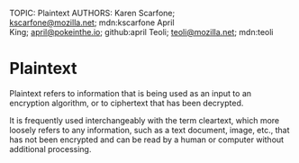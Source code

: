 TOPIC: Plaintext
AUTHORS: Karen Scarfone; kscarfone@mozilla.net; mdn:kscarfone
         April King; april@pokeinthe.io; github:april
         Teoli; teoli@mozilla.net; mdn:teoli

# Plaintext

Plaintext refers to information that is being used as an input to an encryption
algorithm, or to ciphertext that has been decrypted.

It is frequently used interchangeably with the term cleartext, which more loosely refers
to any information, such as a text document, image, etc., that has not been encrypted
and can be read by a human or computer without additional processing.
